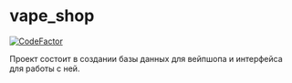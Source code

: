 # vape_shop
[![CodeFactor](https://www.codefactor.io/repository/github/ccodingnovice/vape_shop/badge/master)](https://www.codefactor.io/repository/github/ccodingnovice/vape_shop/overview/master)

Проект состоит в создании базы данных для вейпшопа и интерфейса для работы с ней.
